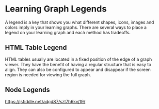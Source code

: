 # Learning Graph Legends

A legend is a key that shows you what different shapes, icons, images and colors imply
in your learning graphs.
There are several ways to place a legend on your learning graph
and each method has tradeoffs.

## HTML Table Legend

HTML tables usually are located in a fixed position of the edge of a graph viewer.
They have the benefit of having a regular structure that is easy to align.
They can also be configured to appear and disappear if the screen region
is needed for viewing the full graph.

## Node Legends

[](https://visjs.github.io/vis-network/examples/network/exampleApplications/nodeLegend.html)

https://jsfiddle.net/adgd87/szt7h6kv/19/